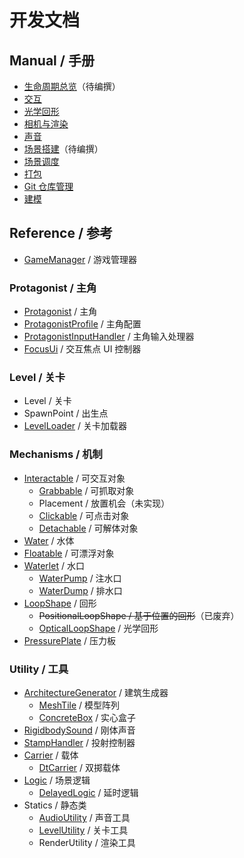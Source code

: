 # 开发文档

## Manual / 手册

- [生命周期总览](manual/life-cycle-overview.md)（待编撰）
- [交互](manual/interaction.md)
- [光学回形](manual/optical-loopshape.md)
- [相机与渲染](manual/camera-and-rendering.md)
- [声音](manual/audio.md)
- [场景搭建](manual/architecture.md)（待编撰）
- [场景调度](manual/scene-management.md)
- [打包](manual/building.md)
- [Git 仓库管理](manual/git-repository-management.md)
- [建模](manual/modelling.md)

## Reference / 参考

- [GameManager](reference/GameManager.md) / 游戏管理器

### Protagonist / 主角

- [Protagonist](reference/Protagonist.md) / 主角
- [ProtagonistProfile](reference/ProtagonistProfile.md) / 主角配置
- [ProtagonistInputHandler](reference/ProtagonistInputHandler.md) / 主角输入处理器
- [FocusUi](reference/FocusUi.md) / 交互焦点 UI 控制器

### Level / 关卡

- Level / 关卡
- SpawnPoint / 出生点
- [LevelLoader](reference/LevelLoader.md) / 关卡加载器

### Mechanisms / 机制

- [Interactable](reference/Interactable.md) / 可交互对象
	- [Grabbable](reference/Grabbable.md) / 可抓取对象
	- Placement / 放置机会（未实现）
	- [Clickable](reference/Clickable.md) / 可点击对象
	- [Detachable](reference/Detachable.md) / 可解体对象
- [Water](reference/Water.md) / 水体
- [Floatable](reference/Floatable.md) / 可漂浮对象
- [Waterlet](reference/Waterlet.md) / 水口
	- [WaterPump](reference/WaterPump.md) / 注水口
	- [WaterDump](reference/WaterDump.md) / 排水口
- [LoopShape](reference/LoopShape.md) / 回形
	- ~~PositionalLoopShape / 基于位置的回形~~（已废弃）
	- [OpticalLoopShape](reference/OpticalLoopShape.md) / 光学回形
- [PressurePlate](reference/PressurePlate.md) / 压力板

### Utility / 工具

- [ArchitectureGenerator](reference/ArchitectureGenerator.md) / 建筑生成器
	- [MeshTile](reference/MeshTile.md) / 模型阵列
	- [ConcreteBox](reference/ConcreteBox.md) / 实心盒子
- [RigidbodySound](reference/RigidbodySound.md) / 刚体声音
- [StampHandler](reference/StampHandler.md) / 投射控制器
- [Carrier](reference/Carrier.md) / 载体
	- [DtCarrier](reference/DtCarrier.md) / 双掷载体
- [Logic](reference/Logic.md) / 场景逻辑
	- [DelayedLogic](reference/DelayedLogic.md) / 延时逻辑
- Statics / 静态类
	- [AudioUtility](reference/AudioUtility.md) / 声音工具
	- [LevelUtility](reference/LevelUtility.md) / 关卡工具
	- RenderUtility / 渲染工具